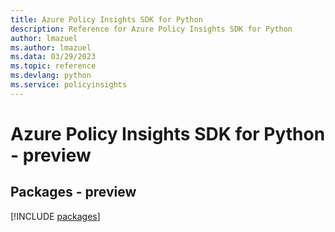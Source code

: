 ```yaml
---
title: Azure Policy Insights SDK for Python
description: Reference for Azure Policy Insights SDK for Python
author: lmazuel
ms.author: lmazuel
ms.data: 03/29/2023
ms.topic: reference
ms.devlang: python
ms.service: policyinsights
---
```

# Azure Policy Insights SDK for Python - preview
## Packages - preview
[!INCLUDE [packages](policy-insights-index.md)]